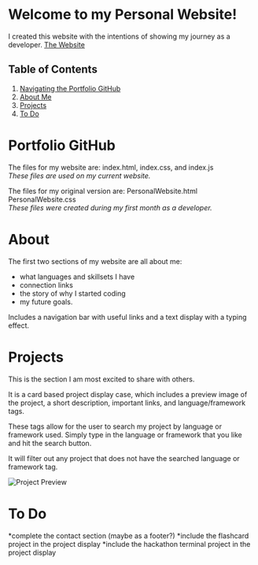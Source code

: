 # Welcome to my Personal Website!

I created this website with the intentions of showing my journey as a developer.
[The Website](https://hannahkuklinski.vercel.app/)

## Table of Contents
1. [Navigating the Portfolio GitHub](#PortfolioGitHub)
2. [About Me](#About)
3. [Projects](#Projects)
4. [To Do](#ToDo)

# Portfolio GitHub
The files for my website are: index.html, index.css, and index.js <br>
*These files are used on my current website.*

The files for my original version are: PersonalWebsite.html PersonalWebsite.css <br>
*These files were created during my first month as a developer.*

# About
The first two sections of my website are all about me:
* what languages and skillsets I have
* connection links
* the story of why I started coding 
* my future goals.

Includes a navigation bar with useful links and a text display with a typing effect.

# Projects
This is the section I am most excited to share with others. 

It is a card based project display case, which includes a preview image of the project, a short description, important links, and language/framework tags. 

These tags allow for the user to search my project by language or framework used. Simply type in the language or framework that you like and hit the search button. 

It will filter out any project that does not have the searched language or framework tag.

![Project Preview](https://media.discordapp.net/attachments/1011310537570795581/1192094120764776478/image.png?ex=65a7d32a&is=65955e2a&hm=83b38d625149325aa10b97bea5d0f110ebeabacdf36412c8617b1d96ebd511b3&=&format=webp&quality=lossless&width=826&height=397)

# To Do
*complete the contact section (maybe as a footer?)
*include the flashcard project in the project display
*include the hackathon terminal project in the project display
